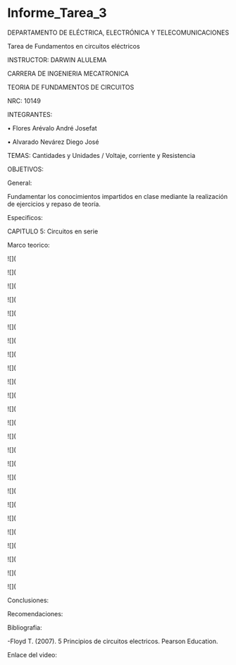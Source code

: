 # Informe_Tarea_3

DEPARTAMENTO DE ELÉCTRICA, ELECTRÓNICA Y TELECOMUNICACIONES

Tarea de Fundamentos en circuitos eléctricos

INSTRUCTOR: DARWIN ALULEMA

CARRERA DE INGENIERIA MECATRONICA

TEORIA DE FUNDAMENTOS DE CIRCUITOS

NRC: 10149

INTEGRANTES:

• Flores Arévalo André Josefat

• Alvarado Nevárez Diego José

TEMAS: Cantidades y Unidades / Voltaje, corriente y Resistencia

OBJETIVOS:

General:

Fundamentar los conocimientos impartidos en clase mediante la realización de ejercicios y repaso de teoría.

Especificos:



CAPITULO 5: Circuitos en serie

Marco teorico:

![](

![](

![](

![](

![](

![](

![](

![](

![](

![](

![](

![](

![](

![](

![](

![](

![](

![](

![](

![](

![](

![](

![](

![](

![](

Conclusiones:



Recomendaciones:



Bibliografia:

-Floyd T. (2007). 5 Principios de circuitos electricos. Pearson Education.

Enlace del video: 

